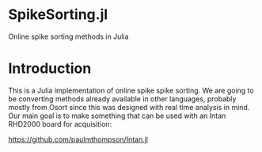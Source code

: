 # SpikeSorting.jl
Online spike sorting methods in Julia

Introduction
============

This is a Julia implementation of online spike spike sorting. We are going to be converting methods already available in other languages, probably mostly from Osort since this was designed with real time analysis in mind. Our main goal is to make something that can be used with an Intan RHD2000 board for acquisition:

https://github.com/paulmthompson/Intan.jl

